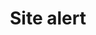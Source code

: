 ---
layout: pattern
categories: [patterns, site-alert]
title: Site alert
type: [sub-nav-item]
permalink: /patterns/site-alert/
variations: true
overview: Lorem ipsum dolor sit amet, consectetur adipiscing elit, sed do eiusmod tempor incididunt ut labore et dolore magna aliqua. Interdum velit euismod in pellentesque. 
description: |
    
usa-link: "https://designsystem.digital.gov/components/site-alert/"
specification: |
#spec:
site-alert-type: 
### options: slim, no-header, no-icon, list
site-alert-color: info
### options: emergency, info
site-alert-title: Short alert message
site-alert-content: Additional context and followup information including <a class="usa-link" href="/">a link</a>
yml: |
  
  site-alert-type: 
  ### options: 
    ### slim
    ### no-header
    ### no-icon
    ### list
  site-alert-color: info
  ### options: 
    ### emergency
    ### info
  site-alert-title: Short alert message
  site-alert-content: Additional context and followup information including <a class="usa-link" href="/">a link</a>

jekyll: |

  "{% include patterns/site-alert/site-alert-jk.md %}"
### Paths to view design and code... 
## designimg: can be used to show an image of the design until a coded version can be created. The htmlpath & csspath should be located in the pattens folder. Read more about creating coded components in /docs/creating-patterns 
# designimg: 
htmlexcerpt: patterns/site-alert/site-alert-info.md
htmlpath: patterns/site-alert/site-alert.md
csspath: patterns/site-alert/index.scss
---